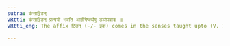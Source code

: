 ```yaml
---
sutra: कंसाट्टिठन्
vRtti: कंसाट्टिठन् प्रत्ययो भवति आर्हीयेष्वर्थेषु ठञोपवादः ॥
vRtti_eng: The affix टिठन् (-/- इक) comes in the senses taught upto (V. 1. 63), after the word कंस ॥

---
```

